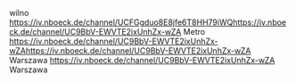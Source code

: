 wilno	 	https://iv.nboeck.de/channel/UCFGgduo8E8jfe6T8HH79iWQhttps://iv.nboeck.de/channel/UC9BbV-EWVTE2ixUnhZx-wZA	Metro https://iv.nboeck.de/channel/UC9BbV-EWVTE2ixUnhZx-wZAhttps://iv.nboeck.de/channel/UC9BbV-EWVTE2ixUnhZx-wZA	Warszawa https://iv.nboeck.de/channel/UC9BbV-EWVTE2ixUnhZx-wZA	Warszawa 